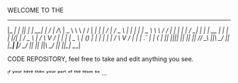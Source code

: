WELCOME TO THE 

  _____   _  _   ___     __  __     _     ___  __   __  ___   _      ___      ___    ___   ___   ___  __   __  ___   _  _    ___ 
|_   _| | || | | __|   |  \/  |   /_\   | _ \ \ \ / / | __| | |    / __|    / _ \  | __| |_ _| | _ \ \ \ / / |_ _| | \| |  / __|
| |   | __ | | _|    | |\/| |  / _ \  |   /  \ V /  | _|  | |__  \__ \   | (_) | | _|   | |  |   /  \ V /   | |  | .` | | (_ |
|_|   |_||_| |___|   |_|  |_| /_/ \_\ |_|_\   \_/   |___| |____| |___/    \___/  |_|   |___| |_|_\   \_/   |___| |_|\_|  \___|

CODE REPOSITORY, feel free to take and edit anything you see.

ᶦᶠ ʸᵒᵘʳ ʰᵉʳᵉ ᵗʰᵉⁿ ʸᵒᵘʳ ᵖᵃʳᵗ ᵒᶠ ᵗʰᵉ ᵗᵉᵃᵐ ˢᵒ ...

                                                      
                                                                                                                                        
                                                                                                                                        
                                                                     
                                                                        
                                                                                                                                      
                                                                                                                                      
        